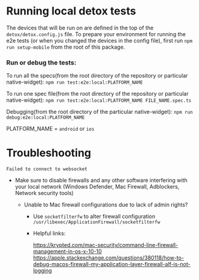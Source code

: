 # Running local detox tests

The devices that will be run on are defined in the top of the `detox/detox.config.js` file.
To prepare your environment for running the e2e tests (or when you changed the devices in the config file), first run `npm run setup-mobile` from the root of this package.

### Run or debug the tests:

To run all the specs(from the root directory of the repository or particular native-widget): `npm run test:e2e:local:PLATFORM_NAME`

To run one spec file(from the root directory of the repository or particular native-widget): `npm run test:e2e:local:PLATFORM_NAME FILE_NAME.spec.ts`

Debugging(from the root directory of the particular native-widget): `npm run debug:e2e:local:PLATFORM_NAME`

PLATFORM_NAME = `android` or `ios`

# Troubleshooting

`Failed to connect to websocket`

-   Make sure to disable firewalls and any other software interfering with your local network (Windows Defender, Mac Firewall, Adblockers, Network security tools)

    -   Unable to Mac firewall configurations due to lack of admin rights?

        -   Use `socketfilterfw` to alter firewall configuration `/usr/libexec/ApplicationFirewall/socketfilterfw`
        -   Helpful links:

            https://krypted.com/mac-security/command-line-firewall-management-in-os-x-10-10
            https://apple.stackexchange.com/questions/380118/how-to-debug-macos-firewall-my-application-layer-firewall-alf-is-not-logging
